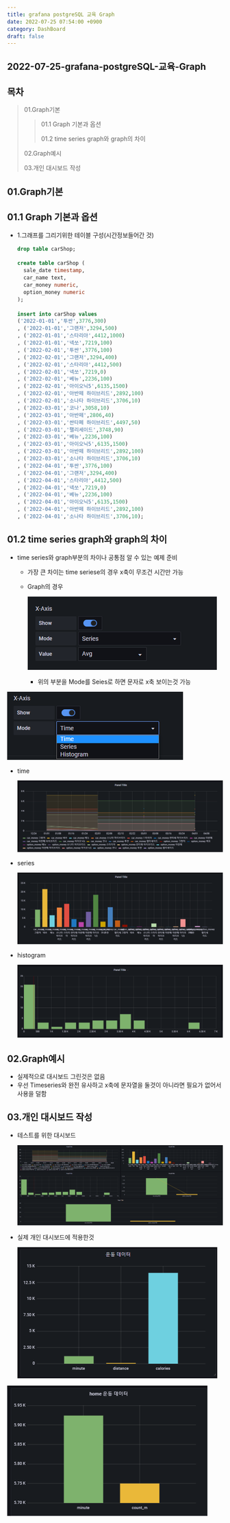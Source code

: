 ```yaml
---
title: grafana postgreSQL 교육 Graph
date: 2022-07-25 07:54:00 +0900
category: DashBoard
draft: false
---
```


## 2022-07-25-grafana-postgreSQL-교육-Graph

## 목차

 >01.Graph기본
 >
 >> 01.1 Graph 기본과 옵션
 >>>>
 >> 01.2 time series  graph와 graph의 차이
 >
 >02.Graph예시
 >
 >03.개인 대시보드 작성

##  01.Graph기본

## 01.1 Graph 기본과 옵션

- 1.그래프를 그리기위한 테이블 구성(시간정보들어간 것)

  ```sql
  drop table carShop;
  
  create table carShop (
  	sale_date timestamp,
  	car_name text,
  	car_money numeric,
  	option_money numeric
  );
  
  insert into carShop values
  ('2022-01-01','투싼',3776,300)
  , ('2022-01-01','그랜저',3294,500)
  , ('2022-01-01','스타리아',4412,1000)
  , ('2022-01-01','넥쏘',7219,100)
  , ('2022-02-01','투싼',3776,100)
  , ('2022-02-01','그랜저',3294,400)
  , ('2022-02-01','스타리아',4412,500)
  , ('2022-02-01','넥쏘',7219,0)
  , ('2022-02-01','베뉴',2236,100)
  , ('2022-02-01','아이오닉5',6135,1500)
  , ('2022-02-01','아반떼 하이브리드',2892,100)
  , ('2022-02-01','소나타 하이브리드',3706,10)
  , ('2022-03-01','코나',3058,10)
  , ('2022-03-01','아반떼',2806,40)
  , ('2022-03-01','싼타페 하이브리드',4497,50)
  , ('2022-03-01','팰리세이드',3748,90)
  , ('2022-03-01','베뉴',2236,100)
  , ('2022-03-01','아이오닉5',6135,1500)
  , ('2022-03-01','아반떼 하이브리드',2892,100)
  , ('2022-03-01','소나타 하이브리드',3706,10)
  , ('2022-04-01','투싼',3776,100)
  , ('2022-04-01','그랜저',3294,400)
  , ('2022-04-01','스타리아',4412,500)
  , ('2022-04-01','넥쏘',7219,0)
  , ('2022-04-01','베뉴',2236,100)
  , ('2022-04-01','아이오닉5',6135,1500)
  , ('2022-04-01','아반떼 하이브리드',2892,100)
  , ('2022-04-01','소나타 하이브리드',3706,10);
  ```

## 01.2 time series  graph와 graph의 차이

- time series와 graph부분의 차이나 공통점 알 수 있는 예제 준비

  - 가장 큰 차이는 time seriese의 경우 x축이 무조건 시간만 가능

  - Graph의 경우

    ![image-20220802142613182](../../assets/img/post/2022-07-25-grafana-postgreSQL-교육-Graph/image-20220802142613182.png)

    - 위의 부분을 Mode를 Seies로 하면 문자로 x축 보이는것 가능


![image-20220802142642954](../../assets/img/post/2022-07-25-grafana-postgreSQL-교육-Graph/image-20220802142642954.png)

- time 

  ![image-20220802142709719](../../assets/img/post/2022-07-25-grafana-postgreSQL-교육-Graph/image-20220802142709719.png)

- series

  ![image-20220802142719476](../../assets/img/post/2022-07-25-grafana-postgreSQL-교육-Graph/image-20220802142719476.png)

- histogram

  ![image-20220802142733996](../../assets/img/post/2022-07-25-grafana-postgreSQL-교육-Graph/image-20220802142733996.png)

## 02.Graph예시

- 실제적으로 대시보드 그린것은 없음
- 우선 Timeseries와 완전 유사하고 x축에 문자열을 둘것이 아니라면 필요가 없어서 사용을 덜함

## 03.개인 대시보드 작성

- 테스트를 위한 대시보드

  ![image-20220802142827519](../../assets/img/post/2022-07-25-grafana-postgreSQL-교육-Graph/image-20220802142827519.png)

- 실제 개인 대시보드에 적용한것

  ![image-20220802143135122](../../assets/img/post/2022-07-25-grafana-postgreSQL-교육-Graph/image-20220802143135122.png)

![image-20220802143140086](../../assets/img/post/2022-07-25-grafana-postgreSQL-교육-Graph/image-20220802143140086.png)
